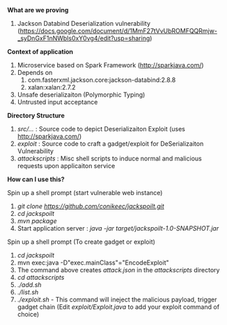 **What are we proving**
1. Jackson Databind Deserialization vulnerability (https://docs.google.com/document/d/1MmF27tVvUbROMFQQRmjw-_syDnGxF1nNWbls0xY0vg4/edit?usp=sharing)

**Context of application**
1. Microservice based on Spark Framework (http://sparkjava.com/)
1. Depends on 
   1. com.fasterxml.jackson.core:jackson-databind:2.8.8
   1. xalan:xalan:2.7.2
1. Unsafe deserializaiton (Polymorphic Typing)
1. Untrusted input acceptance

**Directory Structure**

1. _src/..._ : Source code to depict Deserializaiton Exploit (uses http://sparkjava.com/)
2. _exploit_ : Source code to craft a gadget/exploit for DeSerializaiton Vulnerability
3. _attackscripts_ : Misc shell scripts to induce normal and malicious requests upon applicaiton service

**How can I use this?**

Spin up a shell prompt (start vulnerable web instance)

1. _git clone https://github.com/conikeec/jackspoilt.git_
2. _cd jackspoilt_
3. _mvn package_
4. Start application server : _java -jar target/jackspoilt-1.0-SNAPSHOT.jar_ 

Spin up a shell prompt (To create gadget or exploit)

1. _cd jackspoilt_
2. mvn exec:java -D"exec.mainClass"="EncodeExploit"
3. The command above creates _attack.json_ in the _attackscripts_ directory
4. _cd attackscripts_
5. _./add.sh_
6. _./list.sh_
7. _./exploit.sh_ - This command will ineject the malicious payload, trigger gadget chain (Edit _exploit/Exploit.java_ to add your exploit command of choice)


